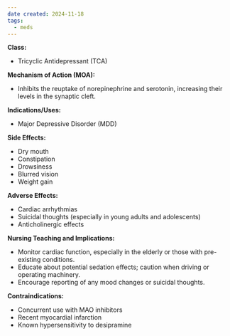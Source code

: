 ```yaml
---
date created: 2024-11-18
tags:
  - meds
---
```

**Class:**
- Tricyclic Antidepressant (TCA)

**Mechanism of Action (MOA):**
- Inhibits the reuptake of norepinephrine and serotonin, increasing their levels in the synaptic cleft.

**Indications/Uses:**
- Major Depressive Disorder (MDD)

**Side Effects:**
- Dry mouth
- Constipation
- Drowsiness
- Blurred vision
- Weight gain

**Adverse Effects:**
- Cardiac arrhythmias
- Suicidal thoughts (especially in young adults and adolescents)
- Anticholinergic effects

**Nursing Teaching and Implications:**
- Monitor cardiac function, especially in the elderly or those with pre-existing conditions.
- Educate about potential sedation effects; caution when driving or operating machinery.
- Encourage reporting of any mood changes or suicidal thoughts.

**Contraindications:**
- Concurrent use with MAO inhibitors
- Recent myocardial infarction
- Known hypersensitivity to desipramine